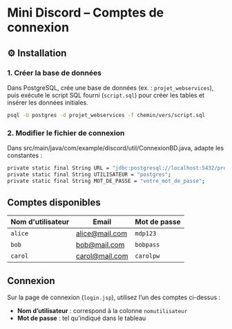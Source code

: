 # Mini Discord – Comptes de connexion

## ⚙️ Installation

### 1. Créer la base de données

Dans PostgreSQL, crée une base de données (ex. : `projet_webservices`), puis exécute le script SQL fourni (`script.sql`) pour créer les tables et insérer les données initiales.

```bash
psql -U postgres -d projet_webservices -f chemin/vers/script.sql
```

### 2. Modifier le fichier de connexion

Dans src/main/java/com/example/discord/util/ConnexionBD.java, adapte les constantes :
```bash
private static final String URL = "jdbc:postgresql://localhost:5432/projet_webservices";
private static final String UTILISATEUR = "postgres";
private static final String MOT_DE_PASSE = "votre_mot_de_passe";
```


## Comptes disponibles

| Nom d'utilisateur | Email              | Mot de passe |
|-------------------|--------------------|--------------|
| `alice`           | alice@mail.com     | `mdp123`     |
| `bob`             | bob@mail.com       | `bobpass`    |
| `carol`           | carol@mail.com     | `carolpw`    |

## Connexion

Sur la page de connexion (`login.jsp`), utilisez l’un des comptes ci-dessus :

- **Nom d’utilisateur** : correspond à la colonne `nomutilisateur`
- **Mot de passe** : tel qu’indiqué dans le tableau